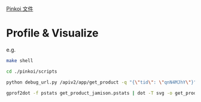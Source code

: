 [Pinkoi 文件](https://paper.dropbox.com/doc/Profiling--B6_BsreINkDPjQsYSmtwSMPiAg-e2Gvadg5BAsgu4pujb0Qw)

# Profile & Visualize

e.g.

```bash
make shell

cd ./pinkoi/scripts

python debug_url.py /apiv2/app/get_product -q "{\"tid\": \"qnN4MJhY\"}" -p get_product_jamison.pstats

gprof2dot -f pstats get_product_jamison.pstats | dot -T svg -o get_product_jamison.svg
```

